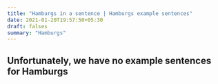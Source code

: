 ```yaml
---
title: "Hamburgs in a sentence | Hamburgs example sentences"
date: 2021-01-20T19:57:50+05:30
draft: falses
summary: "Hamburgs"
---
```

## Unfortunately, we have no example sentences for Hamburgs                 
